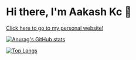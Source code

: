 # Hi there, I'm Aakash Kc 👋

[Click here to go to my personal website!](https://aakashkcx.github.io/)

[![Anurag's GitHub stats](https://github-readme-stats.vercel.app/api?username=aakashkcx&count_private=true&include_all_commits=true&show_icons=true&theme=github_dark&hide_border=true)](https://github.com/anuraghazra/github-readme-stats)

[![Top Langs](https://github-readme-stats.vercel.app/api/top-langs/?username=aakashkcx&langs_count=10&layout=compact&hide=jupyter%20notebook&theme=github_dark&hide_border=true)](https://github.com/anuraghazra/github-readme-stats)

<!--
**aakashkcx/aakashkcx** is a ✨ _special_ ✨ repository because its `README.md` (this file) appears on your GitHub profile.

Here are some ideas to get you started:

- 🔭 I’m currently working on ...
- 🌱 I’m currently learning ...
- 👯 I’m looking to collaborate on ...
- 🤔 I’m looking for help with ...
- 💬 Ask me about ...
- 📫 How to reach me: ...
- 😄 Pronouns: ...
- ⚡ Fun fact: ...
-->
